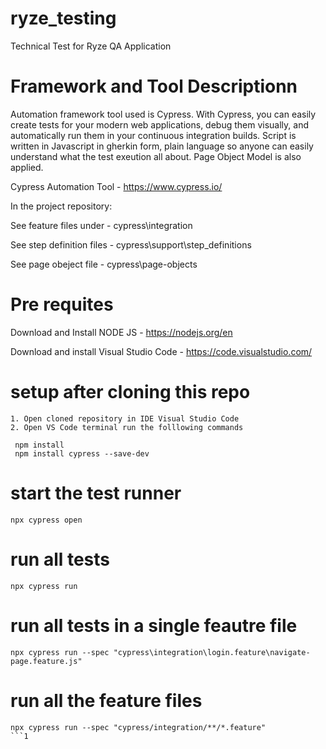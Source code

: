# ryze_testing
Technical Test for Ryze QA Application

# Framework and Tool Descriptionn

Automation framework tool used is Cypress. With Cypress, you can easily create tests for your modern web applications, 
debug them visually, and automatically run them in your continuous integration builds.
Script is written in Javascript in gherkin form, plain language so anyone can easily understand what the test exeution all about.
Page Object Model is also applied.

Cypress Automation Tool - https://www.cypress.io/

In the project repository:

See feature files under - cypress\integration

See step definition files - cypress\support\step_definitions

See page obeject file - cypress\page-objects

# Pre requites

Download and Install NODE JS - https://nodejs.org/en

Download and install Visual Studio Code - https://code.visualstudio.com/

# setup after cloning this repo
```
1. Open cloned repository in IDE Visual Studio Code
2. Open VS Code terminal run the folllowing commands
 
 npm install 
 npm install cypress --save-dev 

```

# start the test runner 
```
npx cypress open
```

# run all tests
```
npx cypress run
```

# run all tests in a single feautre file
```
npx cypress run --spec "cypress\integration\login.feature\navigate-page.feature.js"
```

# run all the feature files
```
npx cypress run --spec "cypress/integration/**/*.feature"
```1
